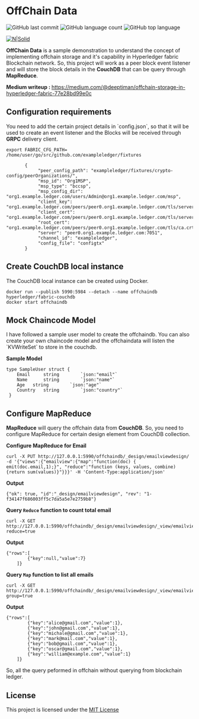 <h1>OffChain Data</h1>
<p>     <img alt="GitHub last commit" src="https://img.shields.io/github/last-commit/Deeptiman/offchaindata">  <img alt="GitHub language count" src="https://img.shields.io/github/languages/count/Deeptiman/offchaindata"> <img alt="GitHub top language" src="https://img.shields.io/github/languages/top/Deeptiman/offchaindata"></p>
<p><a href="https://www.hyperledger.org/projects/fabric"><img src="https://www.hyperledger.org/wp-content/uploads/2016/09/logo_hl_new.png" alt="N|Solid"></a></p>
<p><b>OffChain Data</b> is a sample demonstration to understand the concept of implementing offchain storage and it's capability in Hyperledger fabric Blockchain network.
 So, this project will work as a peer block event listener and will store the block details in the <b>CouchDB</b> that can be query through <b>MapReduce</b>.</p>
 <p><b>Medium writeup : </b><a href="https://medium.com/@deeptiman/offchain-storage-in-hyperledger-fabric-77e28bd99e0c">https://medium.com/@deeptiman/offchain-storage-in-hyperledger-fabric-77e28bd99e0c</a>

 
 <h2>Configuration requirements</h2>
 <p>You need to add the certain project details in `config.json`, so that it will be used to create an event listener and the Blocks will be received through <b>GRPC</b> delivery
client. </p>

````````````````````````````````````````````````````````````````````````````````````````````````````````````
export FABRIC_CFG_PATH= /home/user/go/src/github.com/exampleledger/fixtures
````````````````````````````````````````````````````````````````````````````````````````````````````````````

````````````````````````````````````````````````````````````````````````````````````````````````````````````
       {
            "peer_config_path": "exampleledger/fixtures/crypto-config/peerOrganizations/",
            "msp_id": "Org1MSP",
            "msp_type": "bccsp",    
            "msp_config_dir": "org1.example.ledger.com/users/Admin@org1.example.ledger.com/msp",
            "client_key": "org1.example.ledger.com/peers/peer0.org1.example.ledger.com/tls/server.key",
            "client_cert": "org1.example.ledger.com/peers/peer0.org1.example.ledger.com/tls/server.crt",
            "root_cert": "org1.example.ledger.com/peers/peer0.org1.example.ledger.com/tls/ca.crt",
            "server": "peer0.org1.example.ledger.com:7051",
            "channel_id": "exampleledger",
            "config_file": "configtx"
       }
`````````````````````````````````````````````````````````````````````````````````````````````````````````````````

<h2>Create CouchDB local instance </h2>

The CouchDB local instance can be created using Docker.
```````````````````````````````````````````````````````````````````````````````````````````````````````````````
docker run --publish 5990:5984 --detach --name offchaindb hyperledger/fabric-couchdb
docker start offchaindb
`````````````````````````````````````````````````````````````````````````````````````````````````````````````````

<h2> Mock Chaincode Model</h2>
I have followed a sample user model to create the offchaindb. You can also create your own chaincode model and the offchaindata
will listen the `KVWriteSet` to store in the couchdb.

<b>Sample Model</b>
``````````````````````````````````````````````````````````````````````````````````````````````````````````````````
type SampleUser struct {
	Email 	  string 		`json:"email"`	
	Name 	  string 		`json:"name"`
	Age	  string		`json:"age"`
	Country   string		`json:"country"`
 }
``````````````````````````````````````````````````````````````````````````````````````````````````````````````````

<h2>Configure MapReduce</h2>

<p><b>MapReduce</b> will query the offchain data from <b>CouchDB</b>. So, you need to configure MapReduce for certain design element from CouchDB collection.</p>

<b>Configure MapReduce for Email</b>
````````````````````````````````````````````````````````````````````````````````````````````````````````````````
curl -X PUT http://127.0.0.1:5990/offchaindb/_design/emailviewdesign/ -d '{"views":{"emailview":{"map":"function(doc) { emit(doc.email,1);}", "reduce":"function (keys, values, combine) {return sum(values)}"}}}' -H 'Content-Type:application/json'
````````````````````````````````````````````````````````````````````````````````````````````````````````````````
<b>Output</b>
````````````````````````````````````````````````````````````````````````````````````````````````````````````````
{"ok": true, "id":"_design/emailviewdesign", "rev": "1-f34147f686003ff5c7da5a5e7e2759b8"}
````````````````````````````````````````````````````````````````````````````````````````````````````````````````

<b>Query `Reduce` function to count total email</b>
```````````````````````````````````````````````````````````````````````````````````````````````````````````````
curl -X GET http://127.0.0.1:5990/offchaindb/_design/emailviewdesign/_view/emailview?reduce=true
```````````````````````````````````````````````````````````````````````````````````````````````````````````````
<b>Output</b> 
```````````````````````````````````````````````````````````````````````````````````````````````````````````````
{"rows":[
		{"key":null,"value":7}
	]}
```````````````````````````````````````````````````````````````````````````````````````````````````````````````

<b>Query `Map` function to list all emails</b>
```````````````````````````````````````````````````````````````````````````````````````````````````````````````
curl -X GET http://127.0.0.1:5990/offchaindb/_design/emailviewdesign/_view/emailview?group=true
```````````````````````````````````````````````````````````````````````````````````````````````````````````````
<b>Output</b>
```````````````````````````````````````````````````````````````````````````````````````````````````````````````
{"rows":[
		{"key":"alice@gmail.com","value":1},
		{"key":"john@gmail.com","value":1},
		{"key":"michale@gmail.com","value":1},
		{"key":"mark@mail.com","value":1},
		{"key":"bob@gmail.com","value":1},
		{"key":"oscar@gmail.com","value":1},
		{"key":"william@example.com","value":1}
	]}
```````````````````````````````````````````````````````````````````````````````````````````````````````````````

So, all the query peformed in offchain without querying from blockchain ledger.

<h2>License</h2>
<p>This project is licensed under the <a href="https://github.com/Deeptiman/offchaindata/blob/master/LICENSE">MIT License</a></p>
